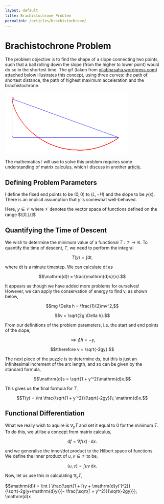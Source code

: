```yaml
---
layout: default
title: Brachistochrone Problem
permalink: /articles/brachistochrone/
---
```


# Brachistochrone Problem

The problem objective is to find the shape of a slope connecting two points, such that a ball rolling down the slope (from the higher to lower point) would do so in the shortest time. The gif (taken from <a href="https://nilabhasaha.wordpress.com/2019/02/24/a-tour-through-some-curves-part-1-the-brachistochrone-problem/">nilabhasaha.wordpress.com</a>) attached below illustrates this concept, using three curves: the path of shortest distance, the path of highest maximum acceleration and the brachistochrone.

<img src="/files/brachistochrone.gif" alt="" width="400" height="200"/>

The mathematics I will use to solve this problem requires some understanding of matrix calculus, which I discuss in another <a href="/articles/matrixcalc/">article</a>.

## Defining Problem Parameters

I define the fixed end points to be $(0,0)$ to $(L,-H)$ and the slope to be $y(x)$. There is an implicit assumption that $y$ is somewhat well-behaved.

Here, $y \in \mathcal{V}$ where $\mathcal{V}$ denotes the vector space of functions defined on the range $\[0,L\]$

## Quantifying the Time of Descent

We wish to determine the minimum value of a functional $T: \mathcal{V} \rightarrow \mathbb{R}$.
To quantify the time of descent, $T$, we need to perform the integral

$$T(y) = \int \mathrm{d}t,$$

where $\mathrm{d}t$ is a minute timestep. We can calculate $\mathrm{d}t$ as

$$\mathrm{d}t = \frac{\mathrm{d}s}{v}.$$

It appears as though we have added more problems for ourselves! However, we can apply the conservation of energy to find v, as shown below,

$$mg \Delta h = \frac{1}{2}mv^2,$$

$$v = \sqrt{2g \Delta h}.$$

From our definitions of the problem parameters, i.e. the start and end points of the slope,

$$\implies \Delta h = -y,$$

$$\therefore v = \sqrt{-2gy}.$$

The next piece of the puzzle is to determine $\mathrm{d}s$, but this is just an infinitesimal increment of the arc length, and so can be given by the standard formula,

$$\mathrm{d}s = \sqrt{1 + y'^2}\mathrm{d}x.$$

This gives us the final formula for $T$,

$$T(y) = \int \frac{\sqrt{1 + y'^2}}{\sqrt{-2gy}}\; \mathrm{d}x.$$

## Functional Differentiation

What we really wish to aquire is $\nabla _y T$ and set it equal to 0 for the minimum $T$. To do this, we utilise a concept from matrix calculus,

$$\mathrm{d}f = \nabla f(x) \cdot \mathrm{d}x.$$

and we generalise the inner/dot product to the Hilbert space of functions. We define the inner product of $u,v \in \mathcal{V}$ to be,

$$\langle u,v \rangle = \int uv\; \mathrm{d}x.$$

Now, let us use this in calculating $\nabla _y T$,

$$\mathrm{d}f = \int \{ \frac{\sqrt{1 + \[(y + \mathrm{d}y)'\]^2}}{\sqrt{-2g(y+\mathrm{d}y)}}- \frac{\sqrt{1 + y'^2}}{\sqrt{-2gy}}\}\; \mathrm{d}x